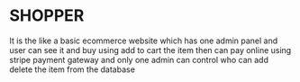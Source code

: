 # SHOPPER
It is the like a basic ecommerce website which has one admin panel and user can see it and buy using add to cart the item then can pay online using stripe payment gateway and only one admin can control who can add delete the item from the database 
